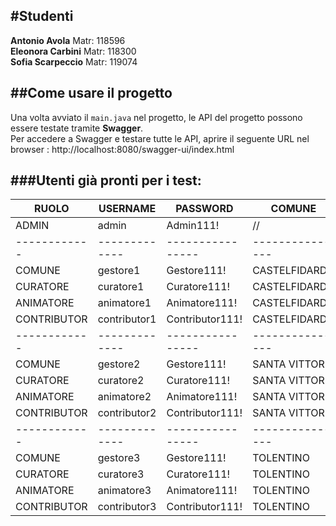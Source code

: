 #Studenti
---------------------------------------------------------
**Antonio Avola**     Matr: 118596 <br>
**Eleonora Carbini**  Matr: 118300 <br>
**Sofia Scarpeccio**  Matr: 119074  <br>

##Come usare il progetto
---------------------------------------------------------
Una volta avviato il `main.java` nel progetto,  le API del progetto possono essere testate tramite **Swagger**. <br>
Per accedere a Swagger e testare tutte le API, aprire il seguente URL nel browser :  http://localhost:8080/swagger-ui/index.html 

###Utenti già pronti per i test:
-------------------------------------------------------------
| RUOLO      | USERNAME    | PASSWORD       | COMUNE        |
|------------|-------------|----------------|---------------|
| ADMIN      | admin       | Admin111!      |    //         |
|------------|-------------|----------------|---------------|
| COMUNE     | gestore1    | Gestore111!    | CASTELFIDARDO |
| CURATORE   | curatore1   | Curatore111!   | CASTELFIDARDO |
| ANIMATORE  | animatore1  | Animatore111!  | CASTELFIDARDO |
| CONTRIBUTOR| contributor1| Contributor111!| CASTELFIDARDO |
|------------|-------------|----------------|---------------|
| COMUNE     | gestore2    | Gestore111!    | SANTA VITTORIA|
| CURATORE   | curatore2   | Curatore111!   | SANTA VITTORIA|
| ANIMATORE  | animatore2  | Animatore111!  | SANTA VITTORIA|
| CONTRIBUTOR| contributor2| Contributor111!| SANTA VITTORIA|
|------------|-------------|----------------|---------------|
| COMUNE     | gestore3    | Gestore111!    | TOLENTINO     |
| CURATORE   | curatore3   | Curatore111!   | TOLENTINO     |
| ANIMATORE  | animatore3  | Animatore111!  | TOLENTINO     |
| CONTRIBUTOR| contributor3| Contributor111!| TOLENTINO     |
